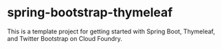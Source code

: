 # spring-bootstrap-thymeleaf

This is a template project for getting started with Spring Boot, Thymeleaf, and Twitter Bootstrap on Cloud Foundry.

